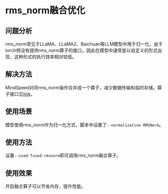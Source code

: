 # rms_norm融合优化
## 问题分析
rms_norm常见于LLaMA、LLaMA2、Baichuan等LLM模型中用于归一化，由于torch侧没有提供rms_norm算子的接口，因此在模型中通常是以自定义的形式出现，这种形式的执行效率相对较低。

## 解决方法
MindSpeed对将rms_norm操作合并成一个算子，减少数据传输和临时存储。算子接口见[link](../ops/rms_norm.md)。

## 使用场景
模型使用rms_norm作为归一化方式，脚本中设置了`--normalization RMSNorm`。

## 使用方法
设置`--used-fused-rmsnorm`即可调用rms_norm融合算子。

## 使用效果 
开启融合算子可以节省内存，提升性能。
